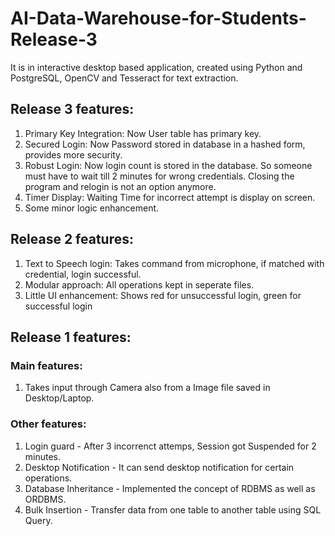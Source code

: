 # AI-Data-Warehouse-for-Students-Release-3

It is in interactive desktop based application, created using Python and PostgreSQL, OpenCV and Tesseract for text extraction.

## Release 3 features:
   
   1. Primary Key Integration: Now User table has primary key.
   2. Secured Login:           Now Password stored in database in a hashed form, provides more security.
   3. Robust Login:            Now login count is stored in the database. So someone must have to wait till 2 minutes for wrong credentials. Closing the program and relogin is not an option anymore.
   5. Timer Display:           Waiting Time for incorrect attempt is display on screen.
   6. Some minor logic enhancement.

## Release 2 features:
   
   1. Text to Speech login: Takes command from microphone, if matched with credential, login successful.
   2. Modular approach:     All operations kept in seperate files.
   3. Little UI enhancement: Shows red for unsuccessful login, green for successful login
   
## Release 1 features:

### Main features:

1. Takes input through Camera also from a Image file saved in Desktop/Laptop.

### Other features:

1. Login guard - After 3 incorrenct attemps, Session got Suspended for 2 minutes.                  
2. Desktop Notification - It can send desktop notification for certain operations.                  
3. Database Inheritance - Implemented the concept of RDBMS as well as ORDBMS.                  
4. Bulk Insertion - Transfer data from one table to another table using SQL Query.
